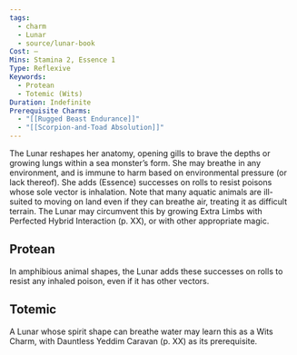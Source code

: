```yaml
---
tags:
  - charm
  - Lunar
  - source/lunar-book
Cost: —
Mins: Stamina 2, Essence 1
Type: Reflexive
Keywords:
  - Protean
  - Totemic (Wits)
Duration: Indefinite
Prerequisite Charms:
  - "[[Rugged Beast Endurance]]"
  - "[[Scorpion-and-Toad Absolution]]"
---
```

The Lunar reshapes her anatomy, opening gills to brave the depths or growing lungs within a sea monster’s form. She may breathe in any environment, and is immune to harm based on environmental pressure (or lack thereof). She adds (Essence) successes on rolls to resist poisons whose sole vector is inhalation. Note that many aquatic animals are ill-suited to moving on land even if they can breathe air, treating it as difficult terrain. The Lunar may circumvent this by growing Extra Limbs with Perfected Hybrid Interaction (p. XX), or with other appropriate magic. 
## Protean 

In amphibious animal shapes, the Lunar adds these successes on rolls to resist any inhaled poison, even if it has other vectors. 
## Totemic 

A Lunar whose spirit shape can breathe water may learn this as a Wits Charm, with Dauntless Yeddim Caravan (p. XX) as its prerequisite.